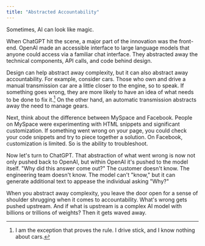 ```yaml
---
title: "Abstracted Accountability"
---
```


Sometimes, AI can look like magic. 

When ChatGPT hit the scene, a major part of the innovation was the front-end. 
OpenAI made an accessible interface to large language models that anyone could access via a familiar chat interface. 
They abstracted away the technical components, API calls, and code behind design. 

Design can help abstract away complexity, but it can also abstract away accountability. 
For example, consider cars. 
Those who own and drive a manual transmission car are a little closer to the engine, so to speak. 
If something goes wrong, they are more likely to have an idea of what needs to be done to fix it.[^1]
On the other hand, an automatic transmission abstracts away the need to manage gears. 

Next, think about the difference between MySpace and Facebook. 
People on MySpace were experimenting with HTML snippets and significant customization. 
If something went wrong on your page, you could check your code snippets and try to piece together a solution.
On Facebook, customization is limited. 
So is the ability to troubleshoot.

Now let's turn to ChatGPT. 
That abstraction of what went wrong is now not only pushed back to OpenAI, but within OpenAI it's pushed to the model itself.
"Why did this answer come out?" 
The customer doesn't know.
The engineering team doesn't know.
The model can't "know," but it can generate additional text to appease the individual asking "Why?"

When you abstract away complexity, you leave the door open for a sense of shoulder shrugging when it comes to accountability. 
What's wrong gets pushed upstream.
And if what is upstream is a complex AI model with billions or trillions of weights? 
Then it gets waved away.



[^1]: I am the exception that proves the rule. I drive stick, and I know nothing about cars. 